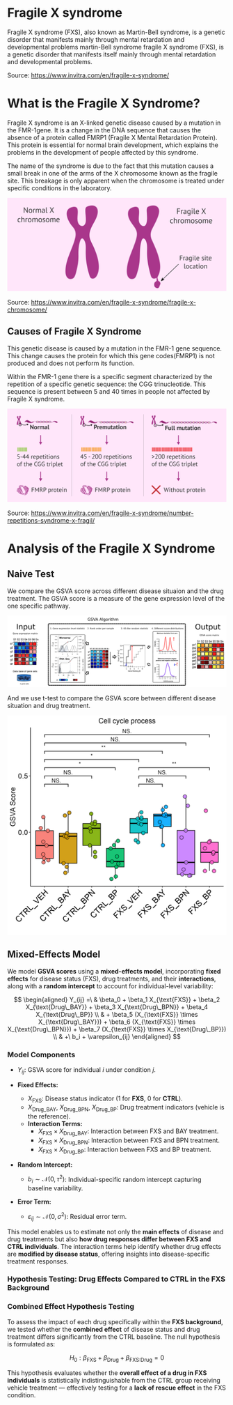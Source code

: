 # Fragile X syndrome

Fragile X syndrome (FXS), also known as Martin-Bell syndrome, is a genetic disorder that manifests mainly through mental retardation and developmental problems martin-Bell syndrome fragile X syndrome (FXS), is a genetic disorder that manifests itself mainly through mental retardation and developmental problems.

Source: https://www.invitra.com/en/fragile-x-syndrome/

# What is the Fragile X Syndrome?
Fragile X syndrome is an X-linked genetic disease caused by a mutation in the FMR-1gene. It is a change in the DNA sequence that causes the absence of a protein called FMRP1 (Fragile X Mental Retardation Protein). This protein is essential for normal brain development, which explains the problems in the development of people affected by this syndrome.

The name of the syndrome is due to the fact that this mutation causes a small break in one of the arms of the X chromosome known as the fragile site. This breakage is only apparent when the chromosome is treated under specific conditions in the laboratory.

![Comparison between normal chromosome and fragile X chromosome](./images/fragile-x-chromosome.png)

Source: https://www.invitra.com/en/fragile-x-syndrome/fragile-x-chromosome/

## Causes of Fragile X Syndrome

This genetic disease is caused by a mutation in the FMR-1 gene sequence. This change causes the protein for which this gene codes(FMRP1) is not produced and does not perform its function.

Within the FMR-1 gene there is a specific segment characterized by the repetition of a specific genetic sequence: the CGG trinucleotide. This sequence is present between 5 and 40 times in people not affected by Fragile X syndrome.

![Number of CGG triplet repeats and protein synthesis in Fragile X](./images/number-repetitions-syndrome-x-fragil.png)

Source: https://www.invitra.com/en/fragile-x-syndrome/number-repetitions-syndrome-x-fragil/

# Analysis of the Fragile X Syndrome

## Naive Test

We compare the GSVA score across different disease situaion and the drug treatment. The GSVA score is a measure of the gene expression level of the one specific pathway.

![GSVA score](./images/GSVA.png)

And we use t-test to compare the GSVA score between different disease situation and drug treatment.

![Naive Test](./images/GSVA_GOBP_CELL_CYCLE_PROCESS.png)



## Mixed-Effects Model

We model **GSVA scores** using a **mixed-effects model**, incorporating **fixed effects** for disease status (FXS), drug treatments, and their **interactions**, along with a **random intercept** to account for individual-level variability:

$$
\begin{aligned}
Y_{ij} =\ & \beta_0 + \beta_1 X_{\text{FXS}} + \beta_2 X_{\text{Drug\_BAY}} + \beta_3 X_{\text{Drug\_BPN}} + \beta_4 X_{\text{Drug\_BP}} \\
          & + \beta_5 (X_{\text{FXS}} \times X_{\text{Drug\_BAY}}) + \beta_6 (X_{\text{FXS}} \times X_{\text{Drug\_BPN}}) + \beta_7 (X_{\text{FXS}} \times X_{\text{Drug\_BP}}) \\
          & +\ b_i + \varepsilon_{ij}
\end{aligned}
$$

### **Model Components**

- $Y_{ij}$: GSVA score for individual $i$ under condition $j$.

- **Fixed Effects:**
  - $X_{\text{FXS}}$: Disease status indicator (1 for **FXS**, 0 for **CTRL**).
  - $X_{\text{Drug\_BAY}},\ X_{\text{Drug\_BPN}},\ X_{\text{Drug\_BP}}$: Drug treatment indicators (vehicle is the reference).
  - **Interaction Terms:**
    - $X_{\text{FXS}} \times X_{\text{Drug\_BAY}}$: Interaction between FXS and BAY treatment.
    - $X_{\text{FXS}} \times X_{\text{Drug\_BPN}}$: Interaction between FXS and BPN treatment.
    - $X_{\text{FXS}} \times X_{\text{Drug\_BP}}$: Interaction between FXS and BP treatment.

- **Random Intercept:**
  - $b_i \sim \mathcal{N}(0, \tau^2)$: Individual-specific random intercept capturing baseline variability.

- **Error Term:**
  - $\varepsilon_{ij} \sim \mathcal{N}(0, \sigma^2)$: Residual error term.

This model enables us to estimate not only the **main effects** of disease and drug treatments but also **how drug responses differ between FXS and CTRL individuals**. The interaction terms help identify whether drug effects are **modified by disease status**, offering insights into disease-specific treatment responses.



### Hypothesis Testing: Drug Effects Compared to CTRL in the FXS Background

### **Combined Effect Hypothesis Testing**

To assess the impact of each drug specifically within the **FXS background**, we tested whether the **combined effect** of disease status and drug treatment differs significantly from the CTRL baseline. The null hypothesis is formulated as:

$$
H_0: \beta_{\text{FXS}} + \beta_{\text{Drug}} + \beta_{\text{FXS:Drug}} = 0
$$

This hypothesis evaluates whether the **overall effect of a drug in FXS individuals** is statistically indistinguishable from the CTRL group receiving vehicle treatment — effectively testing for a **lack of rescue effect** in the FXS condition.
